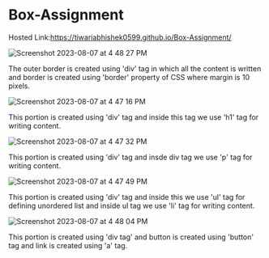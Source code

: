 # Box-Assignment
Hosted Link:https://tiwariabhishek0599.github.io/Box-Assignment/

![Screenshot 2023-08-07 at 4 48 27 PM](https://github.com/tiwariabhishek0599/Box-Assignment/assets/118967913/a8a282c8-154b-4711-8674-c946d8ddbc69)

The outer border is created using 'div' tag in which all the content is written and border is created using 'border' property of CSS where margin is 10 pixels.

![Screenshot 2023-08-07 at 4 47 16 PM](https://github.com/tiwariabhishek0599/Box-Assignment/assets/118967913/e66df330-4687-444c-8115-87e9c85d9bac)

This portion is created using 'div' tag and inside this tag we use 'h1' tag for writing content.

![Screenshot 2023-08-07 at 4 47 32 PM](https://github.com/tiwariabhishek0599/Box-Assignment/assets/118967913/301f42da-24d4-402c-bf30-954768720f59)

This portion is created using 'div' tag and insde div tag we use 'p' tag for writing content.

![Screenshot 2023-08-07 at 4 47 49 PM](https://github.com/tiwariabhishek0599/Box-Assignment/assets/118967913/db5cb6cb-52f5-4539-9a8b-68edf797bd4f)

This portion is created using 'div' tag and inside this we use 'ul' tag for defining unordered list and inside ul tag we use 'li' tag for writing content.

![Screenshot 2023-08-07 at 4 48 04 PM](https://github.com/tiwariabhishek0599/Box-Assignment/assets/118967913/7f601119-9907-4f4c-afc6-94a70bfe94c5)

This portion is created using 'div tag' and button is created using 'button' tag and link is created using 'a' tag.
